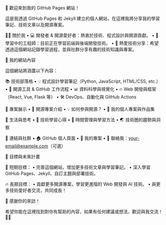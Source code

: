 🚀 歡迎來到我的 GitHub Pages 網站！

這是我透過 GitHub Pages 和 Jekyll 建立的個人網站，在這裡我將分享我的學習筆記、技術文章以及開源專案。

🧑‍💻 關於我
	•	💻 開發者 & 開源愛好者：熱衷於技術、程式設計與開源貢獻。
	•	📖 學習中的工程師：目前正在學習前端與後端開發技術。
	•	🌱 熱愛技術分享：希望透過這個網站記錄學習過程，並與社群分享有趣的技術知識與專案。

📌 我的網站內容

這個網站將涵蓋以下內容：

📚 技術部落格
	•	💡 程式設計學習筆記（Python, JavaScript, HTML/CSS, etc.）
	•	🔧 開源工具 & GitHub 工作流程
	•	📊 資料科學與視覺化
	•	🔥 Web 開發與框架（React, Vue, Flask 等）
	•	🛠️ DevOps、自動化與 GitHub Actions

🚀 專案展示
	•	🔗 開源專案介紹
	•	💡 如何參與開源？
	•	🎯 我的個人專案與作品集

📝 生活與思考
	•	📖 技術學習心得
	•	🎯 時間管理與學習方法
	•	🌏 技術圈的趨勢與洞察

🔗 連結與社群
	•	🏠 GitHub 個人頁面
	•	📂 我的專案
	•	📧 聯絡我：your-email@example.com（可選）

🎯 目標與未來計畫

🚀 短期目標：
	•	完善這個網站，增加更多技術文章與學習筆記。
	•	深入學習 GitHub Pages、Jekyll、自訂主題與部署技術。

🔥 長期目標：
	•	貢獻更多開源專案，學習更進階的 Web 開發與 AI 技術。
	•	與更多技術愛好者交流，共同成長！

🎉 感謝你的來訪！

希望你能在這裡找到對你有幫助的內容，如果有任何建議或想法，歡迎與我交流！🚀✨